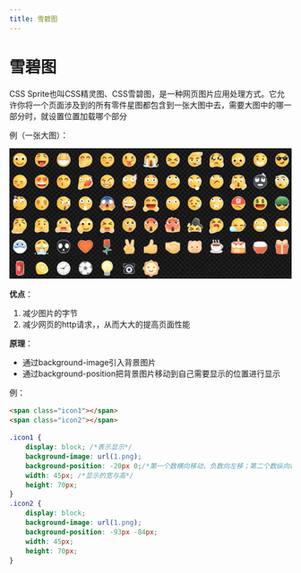 ```yaml
---
title: 雪碧图
---
```




# 雪碧图

CSS Sprite也叫CSS精灵图、CSS雪碧图，是一种网页图片应用处理方式。它允许你将一个页面涉及到的所有零件星图都包含到一张大图中去，需要大图中的哪一部分时，就设置位置加载哪个部分

例（一张大图）：

![CSS9](/docs/.vuepress/public/img/CSS9.png)

**优点**：

1. 减少图片的字节
2. 减少网页的http请求，，从而大大的提高页面性能



**原理**：

- 通过background-image引入背景图片
- 通过background-position把背景图片移动到自己需要显示的位置进行显示

例：

```html
<span class="icon1"></span>
<span class="icon2"></span>
```

```css
.icon1 {
    display: block; /*表示显示*/
    background-image: url(1.png);
    background-position: -20px 0;/*第一个数横向移动，负数向左移；第二个数纵向移动，负数向上移*/
    width: 45px; /*显示的宽与高*/
    height: 70px;
}
.icon2 {
    display: block;
    background-image: url(1.png);
    background-position: -93px -84px;
    width: 45px;
    height: 70px;
}
```







